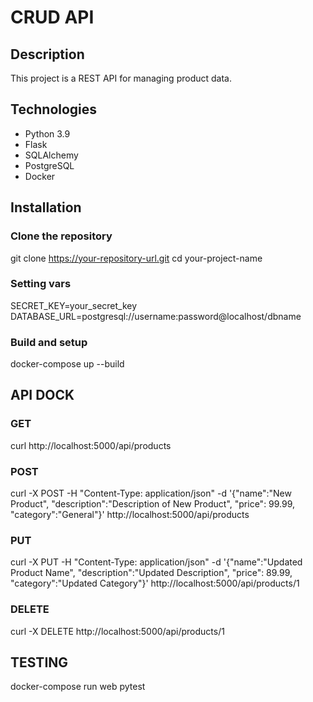# CRUD API

## Description
This project is a REST API for managing product data.

## Technologies
- Python 3.9
- Flask
- SQLAlchemy
- PostgreSQL
- Docker

## Installation

### Clone the repository
git clone https://your-repository-url.git
cd your-project-name

### Setting vars
SECRET_KEY=your_secret_key
DATABASE_URL=postgresql://username:password@localhost/dbname

### Build and setup
docker-compose up --build

## API DOCK 

### GET
curl http://localhost:5000/api/products

### POST
curl -X POST -H "Content-Type: application/json" -d '{"name":"New Product", "description":"Description of New Product", "price": 99.99, "category":"General"}' http://localhost:5000/api/products

### PUT 
curl -X PUT -H "Content-Type: application/json" -d '{"name":"Updated Product Name", "description":"Updated Description", "price": 89.99, "category":"Updated Category"}' http://localhost:5000/api/products/1

### DELETE 
curl -X DELETE http://localhost:5000/api/products/1

## TESTING
docker-compose run web pytest
